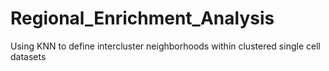 # Regional_Enrichment_Analysis
Using KNN to define intercluster neighborhoods within clustered single cell datasets
